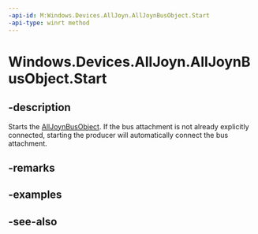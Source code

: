 ----api-id: M:Windows.Devices.AllJoyn.AllJoynBusObject.Start
-api-type: winrt method
---<!-- Method syntaxpublic void Start()--># Windows.Devices.AllJoyn.AllJoynBusObject.Start## -descriptionStarts the [AllJoynBusObject](alljoynbusobject.md). If the bus attachment is not already explicitly connected, starting the producer will automatically connect the bus attachment.## -remarks## -examples## -see-also